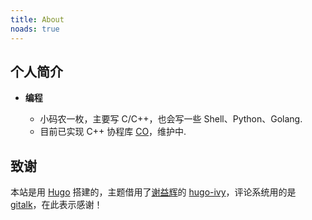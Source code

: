 ```yaml
---
title: About
noads: true
---
```



## 个人简介

- **编程**

  - 小码农一枚，主要写 C/C++，也会写一些 Shell、Python、Golang.
  - 目前已实现 C++ 协程库 [CO](https://github.com/idealvin/co)，维护中.


## 致谢

本站是用 [Hugo](https://gohugo.io) 搭建的，主题借用了[谢益辉](https://yihui.name)的 [hugo-ivy](https://github.com/yihui/hugo-ivy)，评论系统用的是 [gitalk](https://github.com/gitalk/gitalk)，在此表示感谢！
